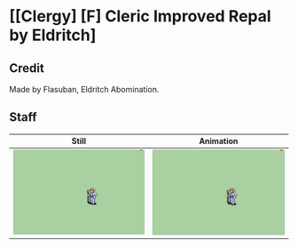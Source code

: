 # [\[Clergy\] \[F\] Cleric Improved Repal by Eldritch]

## Credit

Made by Flasuban, Eldritch Abomination.
	
## Staff

| Still | Animation |
| :---: | :-------: |
| ![Staff still](./Staff_000.png) | ![Staff animation](./Staff.gif) |
